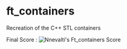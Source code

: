 # ft_containers
Recreation of the C++ STL containers

Final Score : ![Nnevalti's Ft_containers Score](https://badge42.herokuapp.com/api/project/vdescham/ft_containers)
